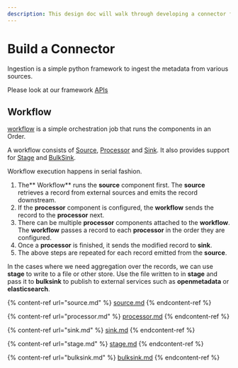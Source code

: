 ```yaml
---
description: This design doc will walk through developing a connector for OpenMetadata
---
```


# Build a Connector

Ingestion is a simple python framework to ingest the metadata from various sources.

Please look at our framework [APIs](https://github.com/open-metadata/OpenMetadata/tree/main/ingestion/src/metadata/ingestion/api)

## Workflow

[workflow](https://github.com/open-metadata/OpenMetadata/blob/main/ingestion/src/metadata/ingestion/api/workflow.py) is a simple orchestration job that runs the components in an Order.

A workflow consists of [Source](source.md), [Processor](processor.md) and [Sink](sink.md). It also provides support for [Stage](stage.md) and [BulkSink](bulksink.md).

Workflow execution happens in serial fashion.

1. The** Workflow** runs the **source** component first.  The **source** retrieves a record from external sources and emits the record downstream.
2. If the **processor** component is configured, the **workflow** sends the record to the **processor** next.
3. There can be multiple **processor** components attached to the **workflow**.  The **workflow** passes a record to each **processor** in the order they are configured.
4. Once a **processor** is finished, it sends the modified record to **sink**.
5. The above steps are repeated for each record emitted from the **source**.

In the cases where we need aggregation over the records, we can use **stage** to write to a file or other store. Use the file written to in **stage** and pass it to **bulksink** to publish to external services such as **openmetadata** or **elasticsearch**.

{% content-ref url="source.md" %}
[source.md](source.md)
{% endcontent-ref %}

{% content-ref url="processor.md" %}
[processor.md](processor.md)
{% endcontent-ref %}

{% content-ref url="sink.md" %}
[sink.md](sink.md)
{% endcontent-ref %}

{% content-ref url="stage.md" %}
[stage.md](stage.md)
{% endcontent-ref %}

{% content-ref url="bulksink.md" %}
[bulksink.md](bulksink.md)
{% endcontent-ref %}

